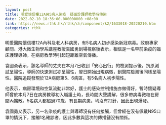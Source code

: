 ```yaml
---
layout: post
title: 明愛懷信樓12A房5病人染疫　疑確診護師教學時傳染
date: 2022-02-10 18:36:00.000000000 +08:00
link: https://news.rthk.hk/rthk/ch/component/k2/1633018-20220210.htm
categories: rthk
---
```


明愛醫院懷信樓12A內科及老人科病房，有5名病人初步感染新冠病毒。政府專家顧問、港大微生物學系講座教授袁國勇到場視察後表示，相信是一名早前染疫的臨床護理導師，在病房教學時引起短距離空氣傳播。

袁國勇表示，該名導師的丈夫在本月7日收到「安心出行」的檢測提示後，抗原測試呈陽性，導師的快速測試亦呈陽性，翌日開始出現病徵，到醫院檢測後同樣呈陽性。醫院追蹤發現於12A病房第5、6病區，有5名病人初步陽性。

他表示，病房環境和空氣流動非常好，護士的感染控制措施亦做得好，暫時懷疑導師曾於本月7日在病房教導初入職護士時，長時間大聲講解，很多帶病毒微粒在房間內擴散。5名病人都超過70歲，有長期病患，均沒有打針，因此出現爆發。

袁國勇又表示，另一名染疫的護士與導師沒有任何接觸，但曾經在沒有佩戴N95口罩的情況下，接觸1名確診者，因此多數與這次的傳播鏈沒有關係。
